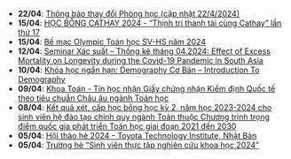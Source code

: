  - **22/04**: [Thông báo thay đổi Phòng học (cập nhật 22/4/2024)](https://math.hcmus.edu.vn/tin-tức/tin-giáo-vụ/892-thông-báo-thay-đổi-phòng-học-2)
 - **15/04**: [HỌC BỔNG CATHAY 2024 - “Thịnh trí thành tài cùng Cathay” lần thứ 17](https://math.hcmus.edu.vn/tin-tức/tin-học-bổng-việc-làm/914-học-bổng-cathay-2024-“thịnh-trí-thành-tài-cùng-cathay”-lần-thứ-17)
 - **15/04**: [Bế mạc Olympic Toán học SV-HS năm 2024](https://math.hcmus.edu.vn/tin-tức/thông-tin-toán-tin-học/915-bế-mạc-olympic-toán-học-sv-hs-năm-2024)
 - **12/04**: [Seminar Xác suất – Thống kê tháng 04.2024: Effect of Excess Mortality on Longevity during the Covid-19 Pandemic in South Asia](https://math.hcmus.edu.vn/tin-tức/tin-nghiên-cứu/913-seminar-xác-suất-–-thống-kê-tháng-04-2024-effect-of-excess-mortality-on-longevity-during-the-covid-19-pandemic-in-south-asia)
 - **10/04**: [Khóa học ngắn hạn: Demography Cơ Bản – Introduction To Demography](https://math.hcmus.edu.vn/tin-tức/tin-nghiên-cứu/911-khóa-học-ngắn-han·)
 - **09/04**: [Khoa Toán - Tin học nhận Giấy chứng nhận Kiểm định Quốc tế theo tiêu chuẩn Châu âu ngành Toán học](https://math.hcmus.edu.vn/tin-tức/912-assin-certificate-090424)
 - **08/04**: [Kết quả xét, cấp học bổng học kỳ 2, năm học 2023-2024 cho sinh viên hệ đào tạo chính quy ngành Toán thuộc Chương trình trọng điểm quốc gia phát triển Toán học giai đoạn 2021 đến 2030](https://math.hcmus.edu.vn/tin-tức/tin-học-bổng-việc-làm/910-kết-quả-xét,-cấp-học-bổng-học-kỳ-2,-năm-học-2023-2024-cho-sinh-viên-hệ-đào-tạo-chính-quy-ngành-toán-thuộc-chương-trình-trọng-điểm-quốc-gia-phát-triển-toán-học-giai-đoạn-2021-đến-2030)
 - **05/04**: [Hội thảo hè 2024 - Toyota Technology Institute, Nhật Bản](https://math.hcmus.edu.vn/tin-tức/tin-học-bổng-việc-làm/904-hội-thảo-hè-2024-toyota-technology-institute,-nhật-bản)
 - **05/04**: [Trường hè “Sinh viên thực tập nghiên cứu khoa học 2024”](https://math.hcmus.edu.vn/tin-tức/thông-tin-toán-tin-học/909-trường-hè-“sinh-viên-thực-tập-nghiên-cứu-khoa-học-2024”)
